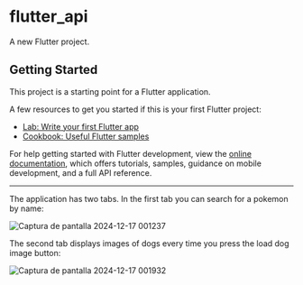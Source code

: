 # flutter_api

A new Flutter project.

## Getting Started

This project is a starting point for a Flutter application.

A few resources to get you started if this is your first Flutter project:

- [Lab: Write your first Flutter app](https://docs.flutter.dev/get-started/codelab)
- [Cookbook: Useful Flutter samples](https://docs.flutter.dev/cookbook)

For help getting started with Flutter development, view the
[online documentation](https://docs.flutter.dev/), which offers tutorials,
samples, guidance on mobile development, and a full API reference.

---
The application has two tabs. In the first tab you can search for a pokemon by name:

![Captura de pantalla 2024-12-17 001237](https://github.com/user-attachments/assets/1b53f4db-b5ff-4e07-b658-df095596162c)

The second tab displays images of dogs every time you press the load dog image button:

![Captura de pantalla 2024-12-17 001932](https://github.com/user-attachments/assets/cbf7faf9-937f-4af5-9791-13dabcee845d)

